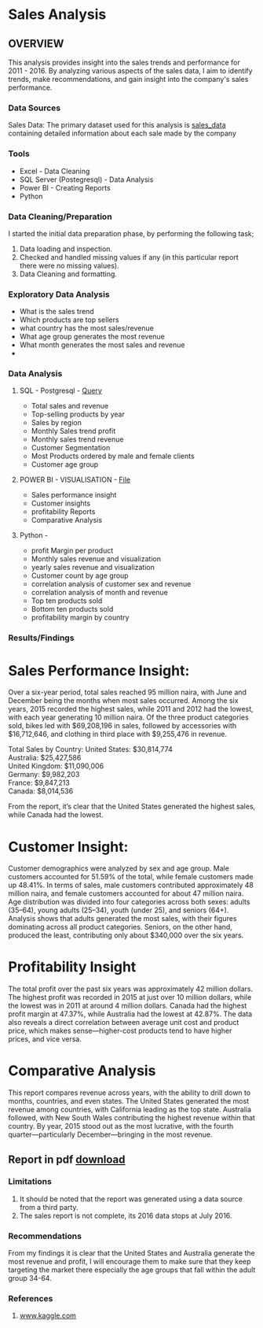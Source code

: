 # Sales Analysis 

## OVERVIEW 

This analysis provides insight into the sales trends and performance for 2011 - 2016. By analyzing various aspects of the sales data, I aim to identify trends, make recommendations, and gain insight into the company's sales performance.


### Data Sources 

Sales Data: The primary dataset used for this analysis is [sales_data](https://www.kaggle.com/datasets/jehanzaibbhatti/sales-data) containing detailed information about each sale made by the company


### Tools 

- Excel - Data Cleaning 
- SQL Server (Postegresql) - Data Analysis 
- Power BI - Creating Reports 
- Python 


### Data Cleaning/Preparation 

I started the initial data preparation phase, by performing the following task;
1. Data loading and inspection.
2. Checked and handled missing values if any (in this particular report there were no missing values).
3. Data Cleaning and formatting.

### Exploratory Data Analysis 
- What is the sales trend
- Which products are top sellers
- what country has the most sales/revenue
- What age group generates the most revenue
- What month generates the most sales and revenue
- 

### Data Analysis 


1. SQL - Postgresql  - [Query](https://1drv.ms/w/c/4c7f2cf47ea4e6aa/EWz3m4LZhqlJmj-8m_C0ygUBShqvBP69lnIyQTRfAwx-dw?e=xv9N6O)
    - Total sales and revenue
    - Top-selling products by year
    - Sales by region
    - Monthly Sales trend profit
    - Monthly sales trend revenue
    - Customer Segmentation
    - Most Products ordered by male and female clients
    - Customer age group
   
2. POWER BI - VISUALISATION - [File](https://1drv.ms/u/c/4c7f2cf47ea4e6aa/EZmP-zAyPBNNgYNOd5Q-ZHsBNBHE3XMGIL_1xYiVhFxz-A?e=Yy3r8X)
    - Sales performance insight
    - Customer insights
    - profitability Reports
    - Comparative Analysis
  
  3. Python - 
     - profit Margin per product
     - Monthly sales revenue and visualization
     - yearly sales revenue and visualization
     - Customer count by age group
     - correlation analysis of  customer sex and revenue
     - correlation analysis of month and revenue
     - Top ten products sold
     - Bottom ten products sold
     - profitability margin by country
    
### Results/Findings 

# Sales Performance Insight:
Over a six-year period, total sales reached 95 million naira, with June and December being the months when most sales occurred. Among the six years, 2015 recorded the highest sales, while 2011 and 2012 had the lowest, with each year generating 10 million naira. Of the three product categories sold, bikes led with $69,208,196 in sales, followed by accessories with $16,712,646, and clothing in third place with $9,255,476 in revenue.

Total Sales by Country:
United States: $30,814,774  
Australia: $25,427,586  
United Kingdom: $11,090,006  
Germany: $9,982,203  
France: $9,847,213  
Canada: $8,014,536

From the report, it’s clear that the United States generated the highest sales, while Canada had the lowest.


# Customer Insight:

Customer demographics were analyzed by sex and age group. Male customers accounted for 51.59% of the total, while female customers made up 48.41%. In terms of sales, male customers contributed approximately 48 million naira, and female customers accounted for about 47 million naira.
Age distribution was divided into four categories across both sexes: adults (35–64), young adults (25–34), youth (under 25), and seniors (64+). Analysis shows that adults generated the most sales, with their figures dominating across all product categories. Seniors, on the other hand, produced the least, contributing only about $340,000 over the six years.


# Profitability Insight
The total profit over the past six years was approximately 42 million dollars. The highest profit was recorded in 2015 at just over 10 million dollars, while the lowest was in 2011 at around 4 million dollars. Canada had the highest profit margin at 47.37%, while Australia had the lowest at 42.87%. The data also reveals a direct correlation between average unit cost and product price, which makes sense—higher-cost products tend to have higher prices, and vice versa.

# Comparative Analysis
This report compares revenue across years, with the ability to drill down to months, countries, and even states. The United States generated the most revenue among countries, with California leading as the top state. Australia followed, with New South Wales contributing the highest revenue within that country. By year, 2015 stood out as the most lucrative, with the fourth quarter—particularly December—bringing in the most revenue.

## Report in pdf [download](https://1drv.ms/b/c/4c7f2cf47ea4e6aa/Ed44LB9VRsNHv8hJcHRSLNMBh9BP2RD87z9fShmNHThEoQ?e=jexXs7)

### Limitations 
1. It should be noted that the report was generated using a data source from a third party.
2. The sales report is not complete, its 2016 data stops at July 2016. 


### Recommendations 
From my findings it is clear that the United States and Australia generate the most revenue and profit, I will encourage them to make sure that they keep targeting the market there especially the age groups that fall within the adult group 34-64.


### References 
1. www.kaggle.com






